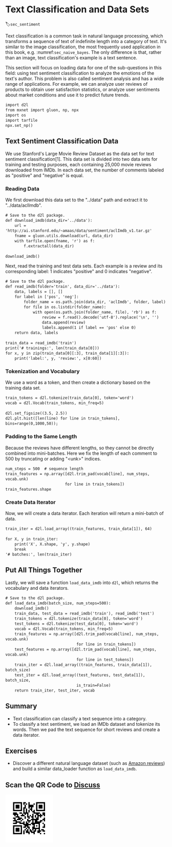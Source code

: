 # Text Classification and Data Sets
:label:`sec_sentiment`

Text classification is a common task in natural language processing, which transforms a sequence of text of indefinite length into a category of text. It's similar to the image classification, the most frequently used application in this book, e.g. :numref:`sec_naive_bayes`. The only difference is that, rather than an image, text classification's example is a text sentence. 

This section will focus on loading data for one of the sub-questions in this field: using text sentiment classification to analyze the emotions of the text's author. This problem is also called sentiment analysis and has a wide range of applications. For example, we can analyze user reviews of products to obtain user satisfaction statistics, or analyze user sentiments about market conditions and use it to predict future trends.

```{.python .input  n=1}
import d2l
from mxnet import gluon, np, npx
import os
import tarfile
npx.set_np()
```

## Text Sentiment Classification Data

We use Stanford's Large Movie Review Dataset as the data set for text sentiment classification[1]. This data set is divided into two data sets for training and testing purposes, each containing 25,000 movie reviews downloaded from IMDb. In each data set, the number of comments labeled as "positive" and "negative" is equal.

###  Reading Data

We first download this data set to the "../data" path and extract it to "../data/aclImdb".

```{.python .input  n=2}
# Save to the d2l package.
def download_imdb(data_dir='../data'):
    url = 'http://ai.stanford.edu/~amaas/data/sentiment/aclImdb_v1.tar.gz'
    fname = gluon.utils.download(url, data_dir)
    with tarfile.open(fname, 'r') as f:
        f.extractall(data_dir)
        
download_imdb()
```

Next, read the training and test data sets. Each example is a review and its corresponding label: 1 indicates "positive" and 0 indicates "negative".

```{.python .input  n=3}
# Save to the d2l package.
def read_imdb(folder='train', data_dir='../data'):
    data, labels = [], []
    for label in ['pos', 'neg']:
        folder_name = os.path.join(data_dir, 'aclImdb', folder, label)
        for file in os.listdir(folder_name):
            with open(os.path.join(folder_name, file), 'rb') as f:
                review = f.read().decode('utf-8').replace('\n', '')
                data.append(review)
                labels.append(1 if label == 'pos' else 0)
    return data, labels

train_data = read_imdb('train')
print('# trainings:', len(train_data[0]))
for x, y in zip(train_data[0][:3], train_data[1][:3]):
    print('label:', y, 'review:', x[0:60])
```

### Tokenization and Vocabulary

We use a word as a token, and then create a dictionary based on the training data set.

```{.python .input  n=4}
train_tokens = d2l.tokenize(train_data[0], token='word')
vocab = d2l.Vocab(train_tokens, min_freq=5)

d2l.set_figsize((3.5, 2.5))
d2l.plt.hist([len(line) for line in train_tokens], bins=range(0,1000,50));
```

### Padding to the Same Length

Because the reviews have different lengths, so they cannot be directly combined into mini-batches. Here we fix the length of each comment to 500 by truncating or adding "&lt;unk&gt;" indices.

```{.python .input  n=5}
num_steps = 500  # sequence length
train_features = np.array([d2l.trim_pad(vocab[line], num_steps, vocab.unk) 
                          for line in train_tokens])
train_features.shape
```

### Create Data Iterator

Now, we will create a data iterator. Each iteration will return a mini-batch of data.

```{.python .input  n=6}
train_iter = d2l.load_array((train_features, train_data[1]), 64)

for X, y in train_iter:
    print('X', X.shape, 'y', y.shape)
    break
'# batches:', len(train_iter)
```

## Put All Things Together

Lastly, we will save a function `load_data_imdb` into `d2l`, which returns the vocabulary and data iterators.

```{.python .input  n=7}
# Save to the d2l package.
def load_data_imdb(batch_size, num_steps=500):
    download_imdb()
    train_data, test_data = read_imdb('train'), read_imdb('test')
    train_tokens = d2l.tokenize(train_data[0], token='word')
    test_tokens = d2l.tokenize(test_data[0], token='word')
    vocab = d2l.Vocab(train_tokens, min_freq=5)
    train_features = np.array([d2l.trim_pad(vocab[line], num_steps, vocab.unk) 
                               for line in train_tokens])
    test_features = np.array([d2l.trim_pad(vocab[line], num_steps, vocab.unk) 
                               for line in test_tokens])
    train_iter = d2l.load_array((train_features, train_data[1]), batch_size)
    test_iter = d2l.load_array((test_features, test_data[1]), batch_size, 
                               is_train=False)
    return train_iter, test_iter, vocab
```

## Summary

* Text classification can classify a text sequence into a category.
* To classify a text sentiment, we load an IMDb dataset and tokenize its words. Then we pad the text sequence for short reviews and create a data iterator.

## Exercises

* Discover a different natural language dataset (such as [Amazon reviews](https://snap.stanford.edu/data/web-Amazon.html)) and build a similar data_loader function as `load_data_imdb`.

## Scan the QR Code to [Discuss](https://discuss.mxnet.io/t/4355)

![](../img/qr_sentiment-analysis.svg)
